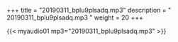+++
title = "20190311_bplu9plsadq.mp3"
description = " 20190311_bplu9plsadq.mp3 "
weight = 20
+++

{{< myaudio01 mp3="20190311_bplu9plsadq.mp3" >}}

